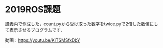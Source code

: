 # 2019ROS課題

講義内で作成した，count.pyから受け取った数字をtwice.pyで2倍した数値にして表示させるプログラムです．

動画：https://youtu.be/KiTSMSfxDbY
